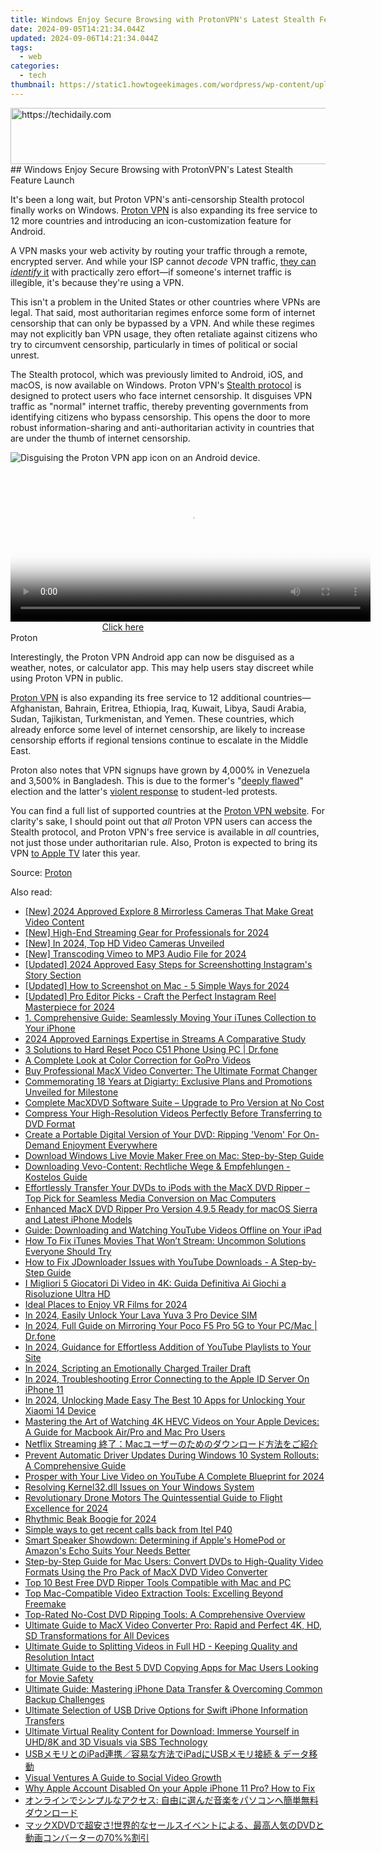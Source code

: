 ```yaml
---
title: Windows Enjoy Secure Browsing with ProtonVPN's Latest Stealth Feature Launch
date: 2024-09-05T14:21:34.044Z
updated: 2024-09-06T14:21:34.044Z
tags:
  - web
categories:
  - tech
thumbnail: https://static1.howtogeekimages.com/wordpress/wp-content/uploads/2024/03/30.jpg
---
```


<!-- affiliate ads begin -->
<a href="https://appsumo.8odi.net/c/5597632/2130887/7443" target="_top" id="2130887">
  <img src="//a.impactradius-go.com/display-ad/7443-2130887" border="0" alt="https://techidaily.com" width="728" height="90"/>
</a>
<img height="0" width="0" src="https://appsumo.8odi.net/i/5597632/2130887/7443" style="position:absolute;visibility:hidden;" border="0" />
<!-- affiliate ads end -->
## Windows Enjoy Secure Browsing with ProtonVPN's Latest Stealth Feature Launch

It's been a long wait, but Proton VPN's anti-censorship Stealth protocol finally works on Windows. [Proton VPN](https://protonvpn.com/pricing?cjevent=5d8f6efa547311ef80b80a610a82b836) is also expanding its free service to 12 more countries and introducing an icon-customization feature for Android.

 A VPN masks your web activity by routing your traffic through a remote, encrypted server. And while your ISP cannot _decode_ VPN traffic, [they can _identify_ it](https://youtube-sure.techidaily.com/o-video-stream-mp3-to-youtube-in-3-easy-steps-for-2024/) with practically zero effort—if someone's internet traffic is illegible, it's because they're using a VPN.

 This isn't a problem in the United States or other countries where VPNs are legal. That said, most authoritarian regimes enforce some form of internet censorship that can only be bypassed by a VPN. And while these regimes may not explicitly ban VPN usage, they often retaliate against citizens who try to circumvent censorship, particularly in times of political or social unrest.

 The Stealth protocol, which was previously limited to Android, iOS, and macOS, is now available on Windows. Proton VPN's [Stealth protocol](https://protonvpn.com/blog/stealth-vpn-protocol) is designed to protect users who face internet censorship. It disguises VPN traffic as "normal" internet traffic, thereby preventing governments from identifying citizens who bypass censorship. This opens the door to more robust information-sharing and anti-authoritarian activity in countries that are under the thumb of internet censorship.

![Disguising the Proton VPN app icon on an Android device.](https://static1.howtogeekimages.com/wordpress/wp-content/uploads/2024/08/1.jpg) 

<!-- affiliate ads begin -->
<span id="1982499">
					<video width="576" height="240" style="cursor:pointer"
           poster="//a.impactradius-go.com/display-clicktoplayimage/1982499.png"
           onclick="if(!this.playClicked){this.play();this.setAttribute('controls',true);this.playClicked=true;}">
	   <source src="//a.impactradius-go.com/display-ad/22993-1982499">
	   <img src="//a.impactradius-go.com/display-clicktoplayimage/1982499.png" style="border: none; height: 100%; width: 100%; object-fit: contain">
	</video>
	<div style="width:360px;text-align:center"><a href="javascript:window.open(decodeURIComponent('https%3A%2F%2Fhomestyler.sjv.io%2Fc%2F5597632%2F1982499%2F22993'), '_blank');void(0);">Click here</a></div>
</span>
<img height="0" width="0" src="https://imp.pxf.io/i/5597632/1982499/22993" style="position:absolute;visibility:hidden;" border="0" />
<!-- affiliate ads end -->
Proton

 Interestingly, the Proton VPN Android app can now be disguised as a weather, notes, or calculator app. This may help users stay discreet while using Proton VPN in public.

[Proton VPN](https://protonvpn.com/pricing?cjevent=5d8f6efa547311ef80b80a610a82b836) is also expanding its free service to 12 additional countries—Afghanistan, Bahrain, Eritrea, Ethiopia, Iraq, Kuwait, Libya, Saudi Arabia, Sudan, Tajikistan, Turkmenistan, and Yemen. These countries, which already enforce some level of internet censorship, are likely to increase censorship efforts if regional tensions continue to escalate in the Middle East.

 Proton also notes that VPN signups have grown by 4,000% in Venezuela and 3,500% in Bangladesh. This is due to the former's "[deeply flawed](https://www.state.gov/assessing-the-results-of-venezuelas-presidential-election/)" election and the latter's [violent response](https://apnews.com/article/bangladesh-student-protests-curfew-government-jobs-quota-9af35994b4855ffac9bd962861447cda) to student-led protests.

 You can find a full list of supported countries at the [Proton VPN website](https://protonvpn.com/vpn-servers). For clarity's sake, I should point out that _all_ Proton VPN users can access the Stealth protocol, and Proton VPN's free service is available in _all_ countries, not just those under authoritarian rule. Also, Proton is expected to bring its VPN [to Apple TV](https://change-location.techidaily.com/in-2024-what-pokemon-evolve-with-a-dawn-stone-for-vivo-y36-drfone-by-drfone-virtual-android/) later this year.

 Source: [Proton](https://protonvpn.com/blog/stealth-vpn-protocol)

<ins class="adsbygoogle"
     style="display:block"
     data-ad-format="autorelaxed"
     data-ad-client="ca-pub-7571918770474297"
     data-ad-slot="1223367746"></ins>



<ins class="adsbygoogle"
     style="display:block"
     data-ad-client="ca-pub-7571918770474297"
     data-ad-slot="8358498916"
     data-ad-format="auto"
     data-full-width-responsive="true"></ins>

<span class="atpl-alsoreadstyle">Also read:</span>
<div><ul>
<li><a href="https://facebook-record-videos.techidaily.com/new-2024-approved-explore-8-mirrorless-cameras-that-make-great-video-content/"><u>[New] 2024 Approved  Explore 8 Mirrorless Cameras That Make Great Video Content</u></a></li>
<li><a href="https://fox-http.techidaily.com/new-high-end-streaming-gear-for-professionals-for-2024/"><u>[New] High-End Streaming Gear for Professionals for 2024</u></a></li>
<li><a href="https://fox-cloud.techidaily.com/new-in-2024-top-hd-video-cameras-unveiled/"><u>[New] In 2024, Top HD Video Cameras Unveiled</u></a></li>
<li><a href="https://vimeo-videos.techidaily.com/new-transcoding-vimeo-to-mp3-audio-file-for-2024/"><u>[New] Transcoding Vimeo to MP3 Audio File for 2024</u></a></li>
<li><a href="https://instagram-video-recordings.techidaily.com/updated-2024-approved-easy-steps-for-screenshotting-instagrams-story-section/"><u>[Updated] 2024 Approved  Easy Steps for Screenshotting Instagram's Story Section</u></a></li>
<li><a href="https://screen-video-capture.techidaily.com/updated-how-to-screenshot-on-mac-5-simple-ways-for-2024/"><u>[Updated] How to Screenshot on Mac - 5 Simple Ways for 2024</u></a></li>
<li><a href="https://instagram-videos.techidaily.com/updated-pro-editor-picks-craft-the-perfect-instagram-reel-masterpiece-for-2024/"><u>[Updated] Pro Editor Picks - Craft the Perfect Instagram Reel Masterpiece for 2024</u></a></li>
<li><a href="https://some-guidance.techidaily.com/1-comprehensive-guide-seamlessly-moving-your-itunes-collection-to-your-iphone/"><u>1. Comprehensive Guide: Seamlessly Moving Your iTunes Collection to Your iPhone</u></a></li>
<li><a href="https://youtube-docs.techidaily.com/approved-earnings-expertise-in-streams-a-comparative-study/"><u>2024 Approved  Earnings Expertise in Streams  A Comparative Study</u></a></li>
<li><a href="https://phone-solutions.techidaily.com/3-solutions-to-hard-reset-poco-c51-phone-using-pc-drfone-by-drfone-reset-android-reset-android/"><u>3 Solutions to Hard Reset Poco C51 Phone Using PC | Dr.fone</u></a></li>
<li><a href="https://extra-information.techidaily.com/a-complete-look-at-color-correction-for-gopro-videos/"><u>A Complete Look at Color Correction for GoPro Videos</u></a></li>
<li><a href="https://some-guidance.techidaily.com/buy-professional-macx-video-converter-the-ultimate-format-changer/"><u>Buy Professional MacX Video Converter: The Ultimate Format Changer</u></a></li>
<li><a href="https://some-guidance.techidaily.com/commemorating-18-years-at-digiarty-exclusive-plans-and-promotions-unveiled-for-milestone/"><u>Commemorating 18 Years at Digiarty: Exclusive Plans and Promotions Unveiled for Milestone</u></a></li>
<li><a href="https://some-guidance.techidaily.com/complete-macxdvd-software-suite-upgrade-to-pro-version-at-no-cost/"><u>Complete MacXDVD Software Suite – Upgrade to Pro Version at No Cost</u></a></li>
<li><a href="https://some-guidance.techidaily.com/compress-your-high-resolution-videos-perfectly-before-transferring-to-dvd-format/"><u>Compress Your High-Resolution Videos Perfectly Before Transferring to DVD Format</u></a></li>
<li><a href="https://some-guidance.techidaily.com/create-a-portable-digital-version-of-your-dvd-ripping-venom-for-on-demand-enjoyment-everywhere/"><u>Create a Portable Digital Version of Your DVD: Ripping 'Venom' For On-Demand Enjoyment Everywhere</u></a></li>
<li><a href="https://some-guidance.techidaily.com/download-windows-live-movie-maker-free-on-mac-step-by-step-guide/"><u>Download Windows Live Movie Maker Free on Mac: Step-by-Step Guide</u></a></li>
<li><a href="https://some-guidance.techidaily.com/downloading-vevo-content-rechtliche-wege-and-empfehlungen-kostelos-guide/"><u>Downloading Vevo-Content: Rechtliche Wege & Empfehlungen - Kostelos Guide</u></a></li>
<li><a href="https://some-guidance.techidaily.com/effortlessly-transfer-your-dvds-to-ipods-with-the-macx-dvd-ripper-top-pick-for-seamless-media-conversion-on-mac-computers/"><u>Effortlessly Transfer Your DVDs to iPods with the MacX DVD Ripper – Top Pick for Seamless Media Conversion on Mac Computers</u></a></li>
<li><a href="https://some-guidance.techidaily.com/enhanced-macx-dvd-ripper-pro-version-495-ready-for-macos-sierra-and-latest-iphone-models/"><u>Enhanced MacX DVD Ripper Pro Version 4.9.5 Ready for macOS Sierra and Latest iPhone Models</u></a></li>
<li><a href="https://some-guidance.techidaily.com/guide-downloading-and-watching-youtube-videos-offline-on-your-ipad/"><u>Guide: Downloading and Watching YouTube Videos Offline on Your iPad</u></a></li>
<li><a href="https://some-guidance.techidaily.com/how-to-fix-itunes-movies-that-wont-stream-uncommon-solutions-everyone-should-try/"><u>How To Fix iTunes Movies That Won’t Stream: Uncommon Solutions Everyone Should Try</u></a></li>
<li><a href="https://some-guidance.techidaily.com/how-to-fix-jdownloader-issues-with-youtube-downloads-a-step-by-step-guide/"><u>How to Fix JDownloader Issues with YouTube Downloads - A Step-by-Step Guide</u></a></li>
<li><a href="https://some-guidance.techidaily.com/i-migliori-5-giocatori-di-video-in-4k-guida-definitiva-ai-giochi-a-risoluzione-ultra-hd/"><u>I Migliori 5 Giocatori Di Video in 4K: Guida Definitiva Ai Giochi a Risoluzione Ultra HD</u></a></li>
<li><a href="https://some-techniques.techidaily.com/ideal-places-to-enjoy-vr-films-for-2024/"><u>Ideal Places to Enjoy VR Films for 2024</u></a></li>
<li><a href="https://sim-unlock.techidaily.com/in-2024-easily-unlock-your-lava-yuva-3-pro-device-sim-by-drfone-android/"><u>In 2024, Easily Unlock Your Lava Yuva 3 Pro Device SIM</u></a></li>
<li><a href="https://screen-mirror.techidaily.com/in-2024-full-guide-on-mirroring-your-poco-f5-pro-5g-to-your-pcmac-drfone-by-drfone-android/"><u>In 2024, Full Guide on Mirroring Your Poco F5 Pro 5G to Your PC/Mac | Dr.fone</u></a></li>
<li><a href="https://youtube-data.techidaily.com/24-guidance-for-effortless-addition-of-youtube-playlists-to-your-site/"><u>In 2024, Guidance for Effortless Addition of YouTube Playlists to Your Site</u></a></li>
<li><a href="https://extra-skills.techidaily.com/in-2024-scripting-an-emotionally-charged-trailer-draft/"><u>In 2024, Scripting an Emotionally Charged Trailer Draft</u></a></li>
<li><a href="https://apple-account.techidaily.com/in-2024-troubleshooting-error-connecting-to-the-apple-id-server-on-iphone-11-by-drfone-ios/"><u>In 2024, Troubleshooting Error Connecting to the Apple ID Server On iPhone 11</u></a></li>
<li><a href="https://unlock-android.techidaily.com/in-2024-unlocking-made-easy-the-best-10-apps-for-unlocking-your-xiaomi-14-device-by-drfone-android/"><u>In 2024, Unlocking Made Easy The Best 10 Apps for Unlocking Your Xiaomi 14 Device</u></a></li>
<li><a href="https://some-guidance.techidaily.com/mastering-the-art-of-watching-4k-hevc-videos-on-your-apple-devices-a-guide-for-macbook-airpro-and-mac-pro-users/"><u>Mastering the Art of Watching 4K HEVC Videos on Your Apple Devices: A Guide for Macbook Air/Pro and Mac Pro Users</u></a></li>
<li><a href="https://some-guidance.techidaily.com/netflix-streaming-mac/"><u>Netflix Streaming 終了：Macユーザーのためのダウンロード方法をご紹介</u></a></li>
<li><a href="https://techidaily.com/prevent-automatic-driver-updates-during-windows-10-system-rollouts-a-comprehensive-guide/"><u>Prevent Automatic Driver Updates During Windows 10 System Rollouts: A Comprehensive Guide</u></a></li>
<li><a href="https://facebook-video-footage.techidaily.com/prosper-with-your-live-video-on-youtube-a-complete-blueprint-for-2024/"><u>Prosper with Your Live Video on YouTube  A Complete Blueprint for 2024</u></a></li>
<li><a href="https://tech-recovery.techidaily.com/resolving-kernel32dll-issues-on-your-windows-system/"><u>Resolving Kernel32.dll Issues on Your Windows System</u></a></li>
<li><a href="https://extra-support.techidaily.com/revolutionary-drone-motors-the-quintessential-guide-to-flight-excellence-for-2024/"><u>Revolutionary Drone Motors  The Quintessential Guide to Flight Excellence for 2024</u></a></li>
<li><a href="https://extra-skills.techidaily.com/rhythmic-beak-boogie-for-2024/"><u>Rhythmic Beak Boogie for 2024</u></a></li>
<li><a href="https://techidaily.com/simple-ways-to-get-recent-calls-back-from-itel-p40-by-fonelab-android-recover-call-logs/"><u>Simple ways to get recent calls back from Itel P40</u></a></li>
<li><a href="https://some-guidance.techidaily.com/smart-speaker-showdown-determining-if-apples-homepod-or-amazons-echo-suits-your-needs-better/"><u>Smart Speaker Showdown: Determining if Apple's HomePod or Amazon's Echo Suits Your Needs Better</u></a></li>
<li><a href="https://some-guidance.techidaily.com/step-by-step-guide-for-mac-users-convert-dvds-to-high-quality-video-formats-using-the-pro-pack-of-macx-dvd-video-converter/"><u>Step-by-Step Guide for Mac Users: Convert DVDs to High-Quality Video Formats Using the Pro Pack of MacX DVD Video Converter</u></a></li>
<li><a href="https://some-guidance.techidaily.com/top-10-best-free-dvd-ripper-tools-compatible-with-mac-and-pc/"><u>Top 10 Best Free DVD Ripper Tools Compatible with Mac and PC</u></a></li>
<li><a href="https://some-guidance.techidaily.com/top-mac-compatible-video-extraction-tools-excelling-beyond-freemake/"><u>Top Mac-Compatible Video Extraction Tools: Excelling Beyond Freemake</u></a></li>
<li><a href="https://some-guidance.techidaily.com/top-rated-no-cost-dvd-ripping-tools-a-comprehensive-overview/"><u>Top-Rated No-Cost DVD Ripping Tools: A Comprehensive Overview</u></a></li>
<li><a href="https://some-guidance.techidaily.com/ultimate-guide-to-macx-video-converter-pro-rapid-and-perfect-4k-hd-sd-transformations-for-all-devices/"><u>Ultimate Guide to MacX Video Converter Pro: Rapid and Perfect 4K, HD, SD Transformations for All Devices</u></a></li>
<li><a href="https://some-guidance.techidaily.com/ultimate-guide-to-splitting-videos-in-full-hd-keeping-quality-and-resolution-intact/"><u>Ultimate Guide to Splitting Videos in Full HD - Keeping Quality and Resolution Intact</u></a></li>
<li><a href="https://some-guidance.techidaily.com/ultimate-guide-to-the-best-5-dvd-copying-apps-for-mac-users-looking-for-movie-safety/"><u>Ultimate Guide to the Best 5 DVD Copying Apps for Mac Users Looking for Movie Safety</u></a></li>
<li><a href="https://some-guidance.techidaily.com/ultimate-guide-mastering-iphone-data-transfer-and-overcoming-common-backup-challenges/"><u>Ultimate Guide: Mastering iPhone Data Transfer & Overcoming Common Backup Challenges</u></a></li>
<li><a href="https://some-guidance.techidaily.com/ultimate-selection-of-usb-drive-options-for-swift-iphone-information-transfers/"><u>Ultimate Selection of USB Drive Options for Swift iPhone Information Transfers</u></a></li>
<li><a href="https://some-guidance.techidaily.com/ultimate-virtual-reality-content-for-download-immerse-yourself-in-uhd8k-and-3d-visuals-via-sbs-technology/"><u>Ultimate Virtual Reality Content for Download: Immerse Yourself in UHD/8K and 3D Visuals via SBS Technology</u></a></li>
<li><a href="https://some-guidance.techidaily.com/usbipadipadusb-and/"><u>USBメモリとのiPad連携／容易な方法でiPadにUSBメモリ接続 & データ移動</u></a></li>
<li><a href="https://youtube-data.techidaily.com/l-ventures-a-guide-to-social-video-growth/"><u>Visual Ventures  A Guide to Social Video Growth</u></a></li>
<li><a href="https://apple-account.techidaily.com/why-apple-account-disabled-on-your-apple-iphone-11-pro-how-to-fix-by-drfone-ios/"><u>Why Apple Account Disabled On your Apple iPhone 11 Pro? How to Fix</u></a></li>
<li><a href="https://some-guidance.techidaily.com/iuocquodsplusodqeocpoodsplusobpplusoctplusodsplusodlplusodqplusobquocouocrplusocuplusocutog6ieq55sx44gr6yg444kt44gg6zplusz5qw944ks44or44k944kz44oz44g457ch5y22/"><u>オンラインでシンプルなアクセス: 自由に選んだ音楽をパソコンへ簡単無料ダウンロード</u></a></li>
<li><a href="https://some-guidance.techidaily.com/xdvddvd70/"><u>マックXDVDで超安さ!世界的なセールスイベントによる、最高人気のDVDと動画コンバーターの70%%割引</u></a></li>
</ul></div>
